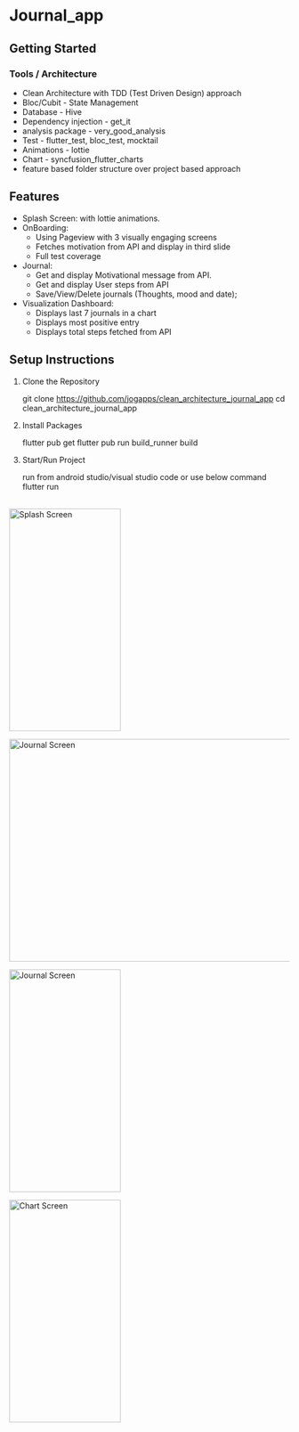 # Journal_app


## Getting Started


### Tools / Architecture
- Clean Architecture with TDD (Test Driven Design) approach
- Bloc/Cubit - State Management
- Database - Hive
- Dependency injection - get_it
- analysis package - very_good_analysis
- Test - flutter_test, bloc_test, mocktail
- Animations - lottie
- Chart - syncfusion_flutter_charts
- feature based folder structure over project based approach


## Features 

- Splash Screen: with lottie animations.
- OnBoarding: 
  - Using Pageview with 3 visually engaging screens 
  - Fetches motivation from API and display in third slide
  - Full test coverage
- Journal:
    - Get and display Motivational message from API.
    - Get and display User steps from API
    - Save/View/Delete journals (Thoughts, mood and date);
- Visualization Dashboard:
  - Displays last 7 journals in a chart
  - Displays most positive entry
  - Displays total steps fetched from API
  

## Setup Instructions
1. Clone the Repository


    git clone https://github.com/jogapps/clean_architecture_journal_app
    cd clean_architecture_journal_app


2. Install Packages


    flutter pub get
    flutter pub run build_runner build


3. Start/Run Project


    run from android studio/visual studio code
    or use below command
    flutter run

<br/>
<img src="https://jogapps-public-assets.s3.eu-west-2.amazonaws.com/github/splash.png" alt="Splash Screen" width="200" height="400">
<p>
<img src="https://jogapps-public-assets.s3.eu-west-2.amazonaws.com/github/onboarding.png" alt="Journal Screen" width="1600" height="400">
<p>
<img src="https://jogapps-public-assets.s3.eu-west-2.amazonaws.com/github/journal.png" alt="Journal Screen" width="200" height="400">
<p>
<img src="https://jogapps-public-assets.s3.eu-west-2.amazonaws.com/github/chart.png" alt="Chart Screen" width="200" height="400">


